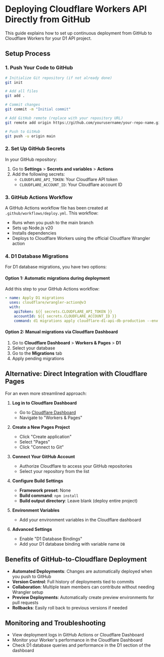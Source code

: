 # Deploying Cloudflare Workers API Directly from GitHub

This guide explains how to set up continuous deployment from GitHub to Cloudflare Workers for your D1 API project.

## Setup Process

### 1. Push Your Code to GitHub

```bash
# Initialize Git repository (if not already done)
git init

# Add all files
git add .

# Commit changes
git commit -m "Initial commit"

# Add GitHub remote (replace with your repository URL)
git remote add origin https://github.com/yourusername/your-repo-name.git

# Push to GitHub
git push -u origin main
```

### 2. Set Up GitHub Secrets

In your GitHub repository:
1. Go to **Settings** > **Secrets and variables** > **Actions**
2. Add the following secrets:
   - `CLOUDFLARE_API_TOKEN`: Your Cloudflare API token
   - `CLOUDFLARE_ACCOUNT_ID`: Your Cloudflare account ID

### 3. GitHub Actions Workflow

A GitHub Actions workflow file has been created at `.github/workflows/deploy.yml`. This workflow:
- Runs when you push to the main branch
- Sets up Node.js v20
- Installs dependencies
- Deploys to Cloudflare Workers using the official Cloudflare Wrangler action

### 4. D1 Database Migrations

For D1 database migrations, you have two options:

#### Option 1: Automatic migrations during deployment
Add this step to your GitHub Actions workflow:

```yaml
- name: Apply D1 migrations
  uses: cloudflare/wrangler-action@v3
  with:
    apiToken: ${{ secrets.CLOUDFLARE_API_TOKEN }}
    accountId: ${{ secrets.CLOUDFLARE_ACCOUNT_ID }}
    command: d1 migrations apply cloudflare-d1-api-db-production --env production
```

#### Option 2: Manual migrations via Cloudflare Dashboard
1. Go to **Cloudflare Dashboard** > **Workers & Pages** > **D1**
2. Select your database
3. Go to the **Migrations** tab
4. Apply pending migrations

## Alternative: Direct Integration with Cloudflare Pages

For an even more streamlined approach:

1. **Log in to Cloudflare Dashboard**
   - Go to [Cloudflare Dashboard](https://dash.cloudflare.com/)
   - Navigate to "Workers & Pages"

2. **Create a New Pages Project**
   - Click "Create application"
   - Select "Pages"
   - Click "Connect to Git"

3. **Connect Your GitHub Account**
   - Authorize Cloudflare to access your GitHub repositories
   - Select your repository from the list

4. **Configure Build Settings**
   - **Framework preset**: None
   - **Build command**: `npm install`
   - **Build output directory**: Leave blank (deploy entire project)

5. **Environment Variables**
   - Add your environment variables in the Cloudflare dashboard

6. **Advanced Settings**
   - Enable "D1 Database Bindings"
   - Add your D1 database binding with variable name `DB`

## Benefits of GitHub-to-Cloudflare Deployment

- **Automated Deployments**: Changes are automatically deployed when you push to GitHub
- **Version Control**: Full history of deployments tied to commits
- **Collaboration**: Multiple team members can contribute without needing Wrangler setup
- **Preview Deployments**: Automatically create preview environments for pull requests
- **Rollbacks**: Easily roll back to previous versions if needed

## Monitoring and Troubleshooting

- View deployment logs in GitHub Actions or Cloudflare Dashboard
- Monitor your Worker's performance in the Cloudflare Dashboard
- Check D1 database queries and performance in the D1 section of the dashboard
